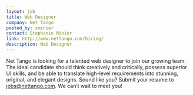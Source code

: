 ```yaml
---
layout: job
title: Web Designer
company: Net Tango
posted_by: sminier
contact: Stephanie Minier
link: http://www.nettango.com/hiring/
description: Web Designer
---
```


Net Tango is looking for a talented web designer to join our growing team. The ideal candidate should think creatively and critically, possess superior UI skills, and be able to translate high-level requirements into stunning, original, and elegant designs. Sound like you? Submit your resume to jobs@nettango.com. We can’t wait to meet you!